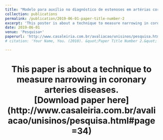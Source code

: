 ```yaml
---
title: "Modelo para auxílio no diagnóstico de estenoses em artérias coronárias"
collection: publications
permalink: /publication/2019-06-01-paper-title-number-2
excerpt: 'This poster is about a technique to measure narrowing in coronary arteries diseases.'
date: 2019-06-01
venue: 'Pesquisa+'
paperurl: 'http://www.casaleiria.com.br/avaliacao/unisinos/pesquisa.html#page=34'
# citation: 'Your Name, You. (2010). &quot;Paper Title Number 2.&quot; <i>Journal 1</i>. 1(2).'

---
```


<h1 align="center">
  <a>This paper is about a technique to measure narrowing in coronary arteries diseases. </a>
  <br/> 
  <a>[Download paper here](http://www.casaleiria.com.br/avaliacao/unisinos/pesquisa.html#page=34)</a>
</h1>

<!-- Recommended citation: Your Name, You. (2010). "Paper Title Number 2." <i>Journal 1</i>. 1(2). -->